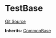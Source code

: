 # TestBase
[Git Source](https://github.com/metacontract/mc/blob/main/src/devkit/Flattened.sol)

**Inherits:**
[CommonBase](abstract.CommonBase.md)


